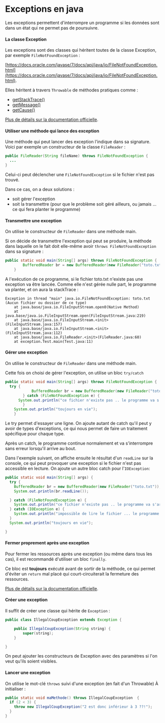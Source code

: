 # Exceptions en java

Les exceptions permettent d'interrompre un programme si les données sont dans un état qui ne permet pas de poursuivre.


#### La classe Exception

Les exceptions sont des classes qui héritent toutes de la classe Exception, par exemple `FileNotFoundException` :

[https://docs.oracle.com/javase/7/docs/api/java/io/FileNotFoundException.html](https://docs.oracle.com/javase/7/docs/api/java/io/FileNotFoundException.html).

Elles héritent à travers `Throwable` de méthodes pratiques comme :
- [getStackTrace()](https://docs.oracle.com/javase/7/docs/api/java/lang/Throwable.html#getStackTrace()
)
- [getMessage()](https://docs.oracle.com/javase/7/docs/api/java/lang/Throwable.html#getMessage()
)
- [getCause()](https://docs.oracle.com/javase/7/docs/api/java/lang/Throwable.html#getCause()
)

[Plus de détails sur la documentation officielle](https://docs.oracle.com/javase/tutorial/essential/exceptions/definition.html).


#### Utiliser une méthode qui lance des exception

Une méthode qui peut lancer des exception l'indique dans sa signature. Voici par exemple un constructeur de la classe `FileReader` :

```java
public FileReader(String fileName) throws FileNotFoundException {
  ...
}
```

Celui-ci peut déclencher une `FileNotFoundException` si le fichier n'est pas trouvé.

Dans ce cas, on a deux solutions :
- soit gérer l'exception
- soit la transmettre (pour que le problème soit géré ailleurs, ou jamais ... ce qui fera planter le programme)

#### Transmettre une exception

On utilise le constructeur de `FileReader` dans une méthode main.

Si on décide de transmettre l'exception qui peut se produire, la méthode dans laquelle on le fait doit elle-même avoir `throws FileNotFoundException` dans sa signature :

```java
public static void main(String[] args) throws FileNotFoundException {
		BufferedReader br = new BufferedReader(new FileReader("toto.txt"));
	}
```

A l'exécution de ce programme, si le fichier toto.txt n'existe pas une exception va être lancée. Comme elle n'est gérée nulle part, le programme va planter, et on aura la stackTrace :

```
Exception in thread "main" java.io.FileNotFoundException: toto.txt (Aucun fichier ou dossier de ce type)
	at java.base/java.io.FileInputStream.open0(Native Method)
	at java.base/java.io.FileInputStream.open(FileInputStream.java:219)
	at java.base/java.io.FileInputStream.<init>(FileInputStream.java:157)
	at java.base/java.io.FileInputStream.<init>(FileInputStream.java:112)
	at java.base/java.io.FileReader.<init>(FileReader.java:60)
	at exception.Test.main(Test.java:11)
```

#### Gérer une exception

On utilise le constructeur de `FileReader` dans une méthode main.

Cette fois on choisi de gérer l'exception, on utilise un bloc `try/catch`

```java
public static void main(String[] args) throws FileNotFoundException {
  try {
			BufferedReader br = new BufferedReader(new FileReader("toto.txt"));
		} catch (FileNotFoundException e) {
      System.out.println("ce fichier n'existe pas .. le programme va s'arreter");
		}
    System.out.println("toujours en vie");
	}
```

Le try permet d'essayer une ligne. On ajoute autant de catch qu'il peut y avoir de types d'exceptions, ce qui nous permet de faire un traitement spécifique pour chaque type.

Après un catch, le programme continue normalement et va s'interrompre sans erreur lorsqu'il arrive au bout.

Dans l'exemple suivant, on affiche ensuite le résultat d'un `readLine` sur la console, ce qui peut provoquer une exception si le fichier n'est pas accessible en lecture. On ajoute un autre bloc catch pour l'`IOException`:

```java
public static void main(String[] args) {
  try {
    BufferedReader br = new BufferedReader(new FileReader("toto.txt"));
    System.out.println(br.readLine());

  } catch (FileNotFoundException e) {
    System.out.println("ce fichier n'existe pas .. le programme va s'arreter");
  } catch (IOException e) {
    System.out.println("impossible de lire le fichier ... le programme va s'arreter");
  }
  System.out.println("toujours en vie");

}
```


#### Fermer proprement après une exception

Pour fermer les ressources après une exception (ou même dans tous les cas), il est recommandé d'utiliser un bloc `finally`.

Ce bloc est **toujours** exécuté avant de sortir de la méthode, ce qui permet d'éviter un `return` mal placé qui court-circuiterait la fermeture des ressources.

[Plus de détails sur la documentation officielle](https://docs.oracle.com/javase/tutorial/essential/exceptions/finally.html).


#### Créer une exception

Il suffit de créer une classe qui hérite de `Exception` :

```java
public class IllegalCoupException extends Exception {

	public IllegalCoupException(String string) {
		super(string);
	}

}
```

On peut ajouter les constructeurs de Exception avec des paramètres si l'on veut qu'ils soient visibles.

#### Lancer une exception

On utilise le mot-clé `throws` suivi d'une exception (en fait d'un Throwable) À initialiser :

```java
public static void maMethode() throws IllegalCoupException  {
  if (2 < 3) {
    throw new IllegalCoupException("2 est donc inférieur à 3 ??!");
  }
}
```
